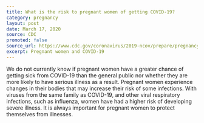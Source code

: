 ```yaml
---
title: What is the risk to pregnant women of getting COVID-19?
category: pregnancy
layout: post
date: March 17, 2020
source: CDC
promoted: false
source_url: https://www.cdc.gov/coronavirus/2019-ncov/prepare/pregnancy-breastfeeding.html
excerpt: Pregnant women and COVID-19
---
```


We do not currently know if pregnant women have a greater chance of getting sick from COVID-19 than the general public nor whether they are more likely to have serious illness as a result. Pregnant women experience changes in their bodies that may increase their risk of some infections. With viruses from the same family as COVID-19, and other viral respiratory infections, such as influenza, women have had a higher risk of developing severe illness. It is always important for pregnant women to protect themselves from illnesses.
